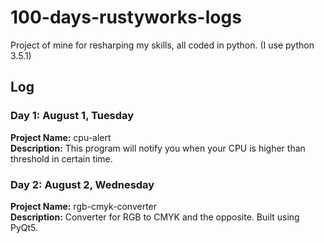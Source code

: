 # 100-days-rustyworks-logs
Project of mine for resharping my skills, all coded in python. (I use python 3.5.1)

## Log

### Day 1: August 1, Tuesday
**Project Name:** cpu-alert  
**Description:** This program will notify you when your CPU is higher than threshold in certain time.  


### Day 2: August 2, Wednesday
**Project Name:** rgb-cmyk-converter  
**Description:** Converter for RGB to CMYK and the opposite. Built using PyQt5.  
